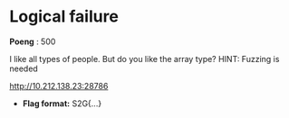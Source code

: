 # Logical failure
**Poeng** : 500

I like all types of people. But do you like the array type?
HINT: Fuzzing is needed

http://10.212.138.23:28786


- **Flag format:** S2G{...}

